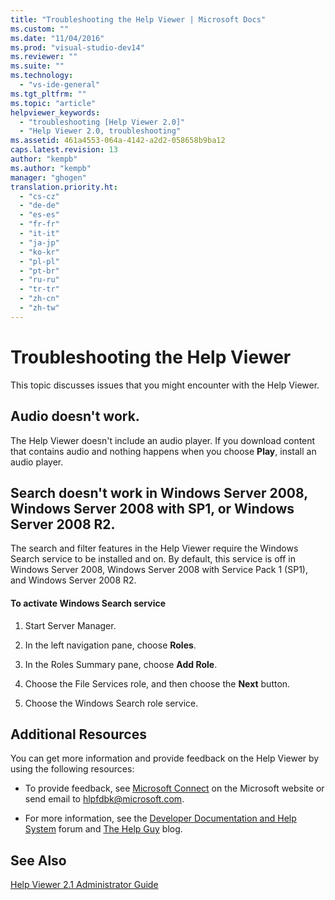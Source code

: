 ```yaml
---
title: "Troubleshooting the Help Viewer | Microsoft Docs"
ms.custom: ""
ms.date: "11/04/2016"
ms.prod: "visual-studio-dev14"
ms.reviewer: ""
ms.suite: ""
ms.technology: 
  - "vs-ide-general"
ms.tgt_pltfrm: ""
ms.topic: "article"
helpviewer_keywords: 
  - "troubleshooting [Help Viewer 2.0]"
  - "Help Viewer 2.0, troubleshooting"
ms.assetid: 461a4553-064a-4142-a2d2-058658b9ba12
caps.latest.revision: 13
author: "kempb"
ms.author: "kempb"
manager: "ghogen"
translation.priority.ht: 
  - "cs-cz"
  - "de-de"
  - "es-es"
  - "fr-fr"
  - "it-it"
  - "ja-jp"
  - "ko-kr"
  - "pl-pl"
  - "pt-br"
  - "ru-ru"
  - "tr-tr"
  - "zh-cn"
  - "zh-tw"
---
```

# Troubleshooting the Help Viewer
This topic discusses issues that you might encounter with the Help Viewer.  
  
## Audio doesn't work.  
 The Help Viewer doesn't include an audio player. If you download content that contains audio and nothing happens when you choose **Play**, install an audio player.  
  
## Search doesn't work in Windows Server 2008, Windows Server 2008 with SP1, or Windows Server 2008 R2.  
 The search and filter features in the Help Viewer require the Windows Search service to be installed and on. By default, this service is off in Windows Server 2008, Windows Server 2008 with Service Pack 1 (SP1), and Windows Server 2008 R2.  
  
#### To activate Windows Search service  
  
1.  Start Server Manager.  
  
2.  In the left navigation pane, choose **Roles**.  
  
3.  In the Roles Summary pane, choose **Add Role**.  
  
4.  Choose the File Services role, and then choose the **Next** button.  
  
5.  Choose the Windows Search role service.  
  
## Additional Resources  
 You can get more information and provide feedback on the Help Viewer by using the following resources:  
  
-   To provide feedback, see [Microsoft Connect](http://go.microsoft.com/fwlink/?linkid=243983) on the Microsoft website or send email to [hlpfdbk@microsoft.com](mailto:hlpfdbk@microsoft.com).  
  
-   For more information, see the [Developer Documentation and Help System](http://go.microsoft.com/fwlink/?LinkId=232741) forum and [The Help Guy](http://go.microsoft.com/fwlink/?LinkId=232743) blog.  
  
## See Also  
 [Help Viewer 2.1 Administrator Guide](http://go.microsoft.com/fwlink/?LinkId=243985)